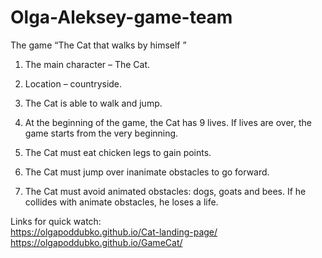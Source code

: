 # Olga-Aleksey-game-team

The game “The Cat that walks by himself ”<br>

1. The main character – The Cat.<br>

2. Location – countryside.<br>

3. The Cat is able to walk and jump.<br>

4. At the beginning of the game, the Cat has 9 lives. If lives are over, the game starts from the very beginning.<br>

5. The Cat must eat chicken legs to gain points.<br>

6. The Cat must jump over inanimate obstacles to go forward.<br>

7. The Cat must avoid animated obstacles: dogs, goats and bees. If he collides with animate obstacles, he loses a life.<br>

Links for quick watch:<br>
https://olgapoddubko.github.io/Cat-landing-page/
<br>
https://olgapoddubko.github.io/GameCat/

